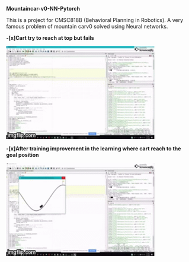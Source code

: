 **Mountaincar-v0-NN-Pytorch**

This is a project for CMSC818B (Behavioral Planning in Robotics). A very famous problem of mountain carv0 solved using Neural networks. 

**-[x]Cart try to reach at top but fails** 


<img src="https://github.com/Godcreatebugs/Mountaincar-v0-NN-Tensorflow/blob/master/fail_gif.gif" width="400" height="250">

**-[x]After training improvement in the learning where cart reach to the goal position**

<img src="https://github.com/Godcreatebugs/Mountaincar-v0-NN-Tensorflow/blob/master/pass_gif.gif" width="400" height="250">
